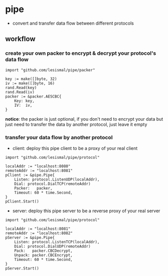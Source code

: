 # pipe

- convert and transfer data flow between different protocols

## workflow

### create your own packer to encrypt & decrypt your protocol's data flow

```golang
import "github.com/lesismal/pipe/packer"

key := make([]byte, 32)
iv := make([]byte, 16)
rand.Read(key)
rand.Read(iv)
packer := &packer.AESCBC{
    Key: key,
    IV:  iv,
}
```

**notice**: the packer is just optional, if you don't need to encrypt your data but just need to transfer the data by another protocol, just leave it empty

###  transfer your data flow by another protocol
- client: deploy this pipe client to be a proxy of your real client
```golang
import "github.com/lesismal/pipe/protocol"

localAddr := "localhost:8080"
remoteAddr := "localhost:8081"
pClient := &pipe.Pipe{
    Listen: protocol.ListenUDP(localAddr),
    Dial: protocol.DialTCP(remoteAddr)
    Packer:   packer,
    Timeout: 60 * time.Second,
}
pClient.Start()
```

- server: deploy this pipe server to be a reverse proxy of your real server
```golang
import "github.com/lesismal/pipe/protocol"

localAddr := "localhost:8081"
remoteAddr := "localhost:8082"
pServer := &pipe.Pipe{
    Listen: protocol.ListenTCP(localAddr),
    Dial: protocol.DialUDP(remoteAddr)
    Pack:   packer.CBCDecrypt,
    Unpack: packer.CBCEncrypt,
    Timeout: 60 * time.Second,
}
pServer.Start()
```
